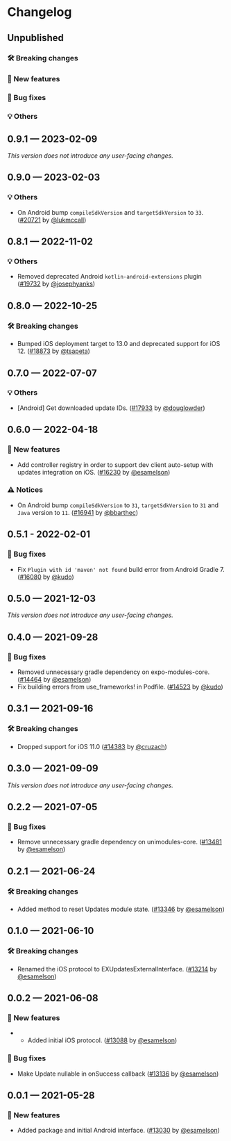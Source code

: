 # Changelog

## Unpublished

### 🛠 Breaking changes

### 🎉 New features

### 🐛 Bug fixes

### 💡 Others

## 0.9.1 — 2023-02-09

_This version does not introduce any user-facing changes._

## 0.9.0 — 2023-02-03

### 💡 Others

- On Android bump `compileSdkVersion` and `targetSdkVersion` to `33`. ([#20721](https://github.com/expo/expo/pull/20721) by [@lukmccall](https://github.com/lukmccall))

## 0.8.1 — 2022-11-02

### 💡 Others

- Removed deprecated Android `kotlin-android-extensions` plugin ([#19732](https://github.com/expo/expo/pull/19732) by [@josephyanks](https://github.com/josephyanks))

## 0.8.0 — 2022-10-25

### 🛠 Breaking changes

- Bumped iOS deployment target to 13.0 and deprecated support for iOS 12. ([#18873](https://github.com/expo/expo/pull/18873) by [@tsapeta](https://github.com/tsapeta))

## 0.7.0 — 2022-07-07

### 💡 Others

- [Android] Get downloaded update IDs. ([#17933](https://github.com/expo/expo/pull/17933) by [@douglowder](https://github.com/douglowder))

## 0.6.0 — 2022-04-18

### 🎉 New features

- Add controller registry in order to support dev client auto-setup with updates integration on iOS. ([#16230](https://github.com/expo/expo/pull/16230) by [@esamelson](https://github.com/esamelson))

### ⚠️ Notices

- On Android bump `compileSdkVersion` to `31`, `targetSdkVersion` to `31` and `Java` version to `11`. ([#16941](https://github.com/expo/expo/pull/16941) by [@bbarthec](https://github.com/bbarthec))

## 0.5.1 - 2022-02-01

### 🐛 Bug fixes

- Fix `Plugin with id 'maven' not found` build error from Android Gradle 7. ([#16080](https://github.com/expo/expo/pull/16080) by [@kudo](https://github.com/kudo))

## 0.5.0 — 2021-12-03

_This version does not introduce any user-facing changes._

## 0.4.0 — 2021-09-28

### 🐛 Bug fixes

- Removed unnecessary gradle dependency on expo-modules-core. ([#14464](https://github.com/expo/expo/pull/14464) by [@esamelson](https://github.com/esamelson))
- Fix building errors from use_frameworks! in Podfile. ([#14523](https://github.com/expo/expo/pull/14523) by [@kudo](https://github.com/kudo))

## 0.3.1 — 2021-09-16

### 🛠 Breaking changes

- Dropped support for iOS 11.0 ([#14383](https://github.com/expo/expo/pull/14383) by [@cruzach](https://github.com/cruzach))

## 0.3.0 — 2021-09-09

_This version does not introduce any user-facing changes._

## 0.2.2 — 2021-07-05

### 🐛 Bug fixes

- Remove unnecessary gradle dependency on unimodules-core. ([#13481](https://github.com/expo/expo/pull/13481) by [@esamelson](https://github.com/esamelson))

## 0.2.1 — 2021-06-24

### 🛠 Breaking changes

- Added method to reset Updates module state. ([#13346](https://github.com/expo/expo/pull/13346) by [@esamelson](https://github.com/esamelson))

## 0.1.0 — 2021-06-10

### 🛠 Breaking changes

- Renamed the iOS protocol to EXUpdatesExternalInterface. ([#13214](https://github.com/expo/expo/pull/13214) by [@esamelson](https://github.com/esamelson))

## 0.0.2 — 2021-06-08

### 🎉 New features

- - Added initial iOS protocol. ([#13088](https://github.com/expo/expo/pull/13088) by [@esamelson](https://github.com/esamelson))

### 🐛 Bug fixes

- Make Update nullable in onSuccess callback ([#13136](https://github.com/expo/expo/pull/13136) by [@esamelson](https://github.com/esamelson))

## 0.0.1 — 2021-05-28

### 🎉 New features

- Added package and initial Android interface. ([#13030](https://github.com/expo/expo/pull/13030) by [@esamelson](https://github.com/esamelson))
